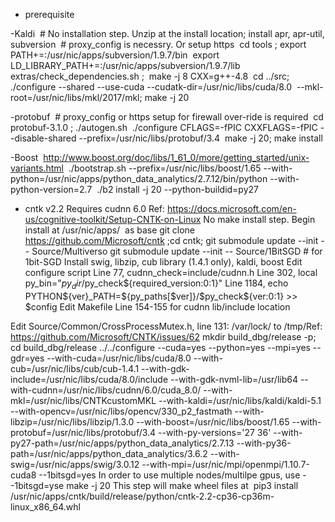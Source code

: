 * prerequisite

-Kaldi
 # No installation step. Unzip at the install location; install apr, apr-util, subversion
 # proxy_config is necessry. Or setup https
 cd tools ; export PATH+=:/usr/nic/apps/subversion/1.9.7/bin
 export LD_LIBRARY_PATH+=:/usr/nic/apps/subversion/1.9.7/lib
  extras/check_dependencies.sh ;  make -j 8 CXX=g++-4.8
 cd ../src; ./configure --shared --use-cuda --cudatk-dir=/usr/nic/libs/cuda/8.0  --mkl-root=/usr/nic/libs/mkl/2017/mkl; make -j 20


-protobuf
 # proxy_config or https setup for firewall over-ride is required
 cd protobuf-3.1.0 ; ./autogen.sh 
 ./configure CFLAGS=-fPIC CXXFLAGS=-fPIC --disable-shared --prefix=/usr/nic/libs/protobuf/3.4
 make -j 20; make install 


-Boost
 http://www.boost.org/doc/libs/1_61_0/more/getting_started/unix-variants.html
 ./bootstrap.sh --prefix=/usr/nic/libs/boost/1.65 --with-python=/usr/nic/apps/python_data_analytics/2.7.12/bin/python --with-python-version=2.7
 ./b2 install -j 20 --python-buildid=py27


* cntk v2.2
Requires cudnn 6.0 
Ref: https://docs.microsoft.com/en-us/cognitive-toolkit/Setup-CNTK-on-Linux
No make install step. Begin install at /usr/nic/apps/  as base
git clone https://github.com/Microsoft/cntk ;cd cntk; git submodule update --init -- Source/Multiverso 
git submodule update --init -- Source/1BitSGD # for 1bit-SGD
Install swig, libzip, cub library (1.4.1 only), kaldi, boost
Edit configure script
Line 77, cudnn_check=include/cudnn.h
Line 302, local py_bin="$py_dir/$py_check${required_version:0:1}"
Line 1184, echo PYTHON${ver}_PATH=${py_paths[$ver]}/$py_check${ver:0:1} >>         $config
Edit Makefile
Line 154-155 for cudnn lib/include location

Edit Source/Common/CrossProcessMutex.h, line 131: /var/lock/ to /tmp/Ref: https://github.com/Microsoft/CNTK/issues/62
mkdir build_dbg/release -p; cd build_dbg/release
../../configure --cuda=yes --python=yes --mpi=yes --gdr=yes --with-cuda=/usr/nic/libs/cuda/8.0 --with-cub=/usr/nic/libs/cub/cub-1.4.1 --with-gdk-include=/usr/nic/libs/cuda/8.0/include --with-gdk-nvml-lib=/usr/lib64 --with-cudnn=/usr/nic/libs/cudnn/6.0/cuda_8.0/ --with-mkl=/usr/nic/libs/CNTKcustomMKL --with-kaldi=/usr/nic/libs/kaldi/kaldi-5.1 --with-opencv=/usr/nic/libs/opencv/330_p2_fastmath --with-libzip=/usr/nic/libs/libzip/1.3.0 --with-boost=/usr/nic/libs/boost/1.65 --with-protobuf=/usr/nic/libs/protobuf/3.4 --with-py-versions='27 36' --with-py27-path=/usr/nic/apps/python_data_analytics/2.7.13 --with-py36-path=/usr/nic/apps/python_data_analytics/3.6.2 --with-swig=/usr/nic/apps/swig/3.0.12 --with-mpi=/usr/nic/mpi/openmpi/1.10.7-cuda8 --1bitsgd=yes
In order to use multiple nodes/multilpe gpus, use --1bitsgd=yse
make -j 20
This step will make wheel files at  pip3 install /usr/nic/apps/cntk/build/release/python/cntk-2.2-cp36-cp36m-linux_x86_64.whl



